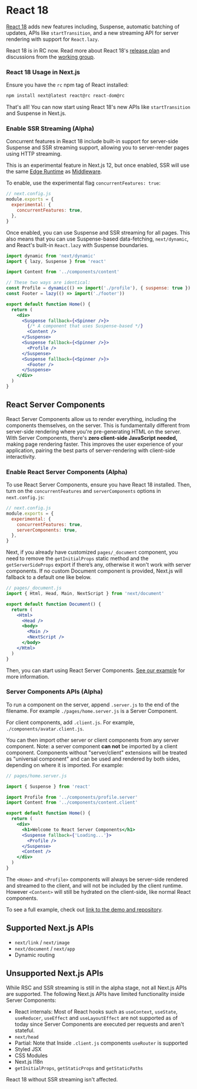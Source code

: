 # React 18

[React 18](https://reactjs.org/blog/2021/06/08/the-plan-for-react-18.html) adds new features including, Suspense, automatic batching of updates, APIs like `startTransition`, and a new streaming API for server rendering with support for `React.lazy`.

React 18 is in RC now. Read more about React 18's [release plan](https://github.com/reactwg/react-18/discussions) and discussions from the [working group](https://github.com/reactwg/react-18/discussions).

### React 18 Usage in Next.js

Ensure you have the `rc` npm tag of React installed:

```jsx
npm install next@latest react@rc react-dom@rc
```

That's all! You can now start using React 18's new APIs like `startTransition` and Suspense in Next.js.

### Enable SSR Streaming (Alpha)

Concurrent features in React 18 include built-in support for server-side Suspense and SSR streaming support, allowing you to server-render pages using HTTP streaming.

This is an experimental feature in Next.js 12, but once enabled, SSR will use the same [Edge Runtime](/docs/api-reference/edge-runtime.md) as [Middleware](/docs/middleware.md).

To enable, use the experimental flag `concurrentFeatures: true`:

```jsx
// next.config.js
module.exports = {
  experimental: {
    concurrentFeatures: true,
  },
}
```

Once enabled, you can use Suspense and SSR streaming for all pages. This also means that you can use Suspense-based data-fetching, `next/dynamic`, and React's built-in `React.lazy` with Suspense boundaries.

```jsx
import dynamic from 'next/dynamic'
import { lazy, Suspense } from 'react'

import Content from '../components/content'

// These two ways are identical:
const Profile = dynamic(() => import('./profile'), { suspense: true })
const Footer = lazy(() => import('./footer'))

export default function Home() {
  return (
    <div>
      <Suspense fallback={<Spinner />}>
        {/* A component that uses Suspense-based */}
        <Content />
      </Suspense>
      <Suspense fallback={<Spinner />}>
        <Profile />
      </Suspense>
      <Suspense fallback={<Spinner />}>
        <Footer />
      </Suspense>
    </div>
  )
}
```

## React Server Components

React Server Components allow us to render everything, including the components themselves, on the server. This is fundamentally different from server-side rendering where you're pre-generating HTML on the server. With Server Components, there's **zero client-side JavaScript needed,** making page rendering faster. This improves the user experience of your application, pairing the best parts of server-rendering with client-side interactivity.

### Enable React Server Components (Alpha)

To use React Server Components, ensure you have React 18 installed. Then, turn on the `concurrentFeatures` and `serverComponents` options in `next.config.js`:

```jsx
// next.config.js
module.exports = {
  experimental: {
    concurrentFeatures: true,
    serverComponents: true,
  },
}
```

Next, if you already have customized `pages/_document` component, you need to remove the `getInitialProps` static method and the `getServerSideProps` export if there’s any, otherwise it won't work with server components. If no custom Document component is provided, Next.js will fallback to a default one like below.

```jsx
// pages/_document.js
import { Html, Head, Main, NextScript } from 'next/document'

export default function Document() {
  return (
    <Html>
      <Head />
      <body>
        <Main />
        <NextScript />
      </body>
    </Html>
  )
}
```

Then, you can start using React Server Components. [See our example](https://github.com/vercel/next-rsc-demo) for more information.

### Server Components APIs (Alpha)

To run a component on the server, append `.server.js` to the end of the filename. For example `./pages/home.server.js` is a Server Component.

For client components, add `.client.js`. For example, `./components/avatar.client.js`.

You can then import other server or client components from any server component. Note: a server component **can not** be imported by a client component. Components without "server/client" extensions will be treated as "universal component" and can be used and rendered by both sides, depending on where it is imported. For example:

```jsx
// pages/home.server.js

import { Suspense } from 'react'

import Profile from '../components/profile.server'
import Content from '../components/content.client'

export default function Home() {
  return (
    <div>
      <h1>Welcome to React Server Components</h1>
      <Suspense fallback={'Loading...'}>
        <Profile />
      </Suspense>
      <Content />
    </div>
  )
}
```

The `<Home>` and `<Profile>` components will always be server-side rendered and streamed to the client, and will not be included by the client runtime. However `<Content>` will still be hydrated on the client-side, like normal React components.

To see a full example, check out [link to the demo and repository](https://github.com/vercel/next-rsc-demo).

## **Supported Next.js APIs**

- `next/link` / `next/image`
- `next/document` / `next/app`
- Dynamic routing

## **Unsupported Next.js APIs**

While RSC and SSR streaming is still in the alpha stage, not all Next.js APIs are supported. The following Next.js APIs have limited functionality inside Server Components:

- React internals: Most of React hooks such as `useContext`, `useState`, `useReducer`, `useEffect` and `useLayoutEffect` are not supported as of today since Server Components are executed per requests and aren't stateful.
- `next/head`
- Partial: Note that Inside `.client.js` components `useRouter` is supported
- Styled JSX
- CSS Modules
- Next.js I18n
- `getInitialProps`, `getStaticProps` and `getStaticPaths`

React 18 without SSR streaming isn't affected.
